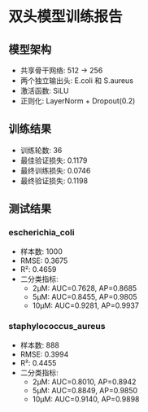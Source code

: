 # 双头模型训练报告

## 模型架构
- 共享骨干网络: 512 → 256
- 两个独立输出头: E.coli 和 S.aureus
- 激活函数: SiLU
- 正则化: LayerNorm + Dropout(0.2)

## 训练结果
- 训练轮数: 36
- 最佳验证损失: 0.1179
- 最终训练损失: 0.0746
- 最终验证损失: 0.1198

## 测试结果
### escherichia_coli
- 样本数: 1000
- RMSE: 0.3675
- R²: 0.4659
- 二分类指标:
  - 2μM: AUC=0.7628, AP=0.8685
  - 5μM: AUC=0.8455, AP=0.9805
  - 10μM: AUC=0.9281, AP=0.9937

### staphylococcus_aureus
- 样本数: 888
- RMSE: 0.3994
- R²: 0.4455
- 二分类指标:
  - 2μM: AUC=0.8010, AP=0.8942
  - 5μM: AUC=0.8849, AP=0.9850
  - 10μM: AUC=0.9140, AP=0.9898

